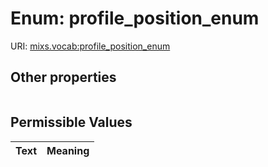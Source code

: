 
# Enum: profile_position_enum




URI: [mixs.vocab:profile_position_enum](https://w3id.org/mixs/vocab/profile_position_enum)


## Other properties

|  |  |  |
| --- | --- | --- |

## Permissible Values

| Text | Meaning |
| :--- | --------: |

